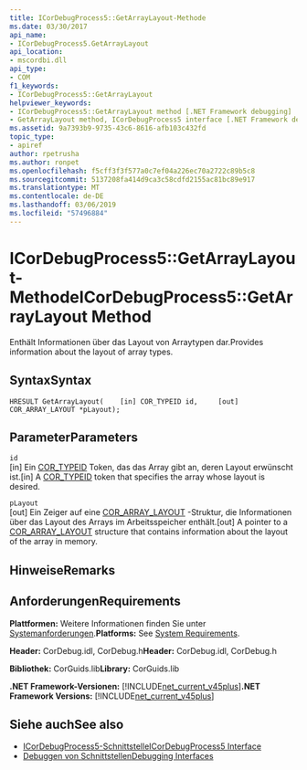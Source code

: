 ```yaml
---
title: ICorDebugProcess5::GetArrayLayout-Methode
ms.date: 03/30/2017
api_name:
- ICorDebugProcess5.GetArrayLayout
api_location:
- mscordbi.dll
api_type:
- COM
f1_keywords:
- ICorDebugProcess5::GetArrayLayout
helpviewer_keywords:
- ICorDebugProcess5::GetArrayLayout method [.NET Framework debugging]
- GetArrayLayout method, ICorDebugProcess5 interface [.NET Framework debugging]
ms.assetid: 9a7393b9-9735-43c6-8616-afb103c432fd
topic_type:
- apiref
author: rpetrusha
ms.author: ronpet
ms.openlocfilehash: f5cff3f3f577a0c7ef04a226ec70a2722c89b5c8
ms.sourcegitcommit: 5137208fa414d9ca3c58cdfd2155ac81bc89e917
ms.translationtype: MT
ms.contentlocale: de-DE
ms.lasthandoff: 03/06/2019
ms.locfileid: "57496884"
---
```

# <a name="icordebugprocess5getarraylayout-method"></a><span data-ttu-id="5f32f-102">ICorDebugProcess5::GetArrayLayout-Methode</span><span class="sxs-lookup"><span data-stu-id="5f32f-102">ICorDebugProcess5::GetArrayLayout Method</span></span>
<span data-ttu-id="5f32f-103">Enthält Informationen über das Layout von Arraytypen dar.</span><span class="sxs-lookup"><span data-stu-id="5f32f-103">Provides information about the layout of array types.</span></span>  
  
## <a name="syntax"></a><span data-ttu-id="5f32f-104">Syntax</span><span class="sxs-lookup"><span data-stu-id="5f32f-104">Syntax</span></span>  
  
```  
HRESULT GetArrayLayout(    [in] COR_TYPEID id,     [out] COR_ARRAY_LAYOUT *pLayout);  
```  
  
## <a name="parameters"></a><span data-ttu-id="5f32f-105">Parameter</span><span class="sxs-lookup"><span data-stu-id="5f32f-105">Parameters</span></span>  
 `id`  
 <span data-ttu-id="5f32f-106">[in] Ein [COR_TYPEID](../../../../docs/framework/unmanaged-api/debugging/cor-typeid-structure.md) Token, das das Array gibt an, deren Layout erwünscht ist.</span><span class="sxs-lookup"><span data-stu-id="5f32f-106">[in] A [COR_TYPEID](../../../../docs/framework/unmanaged-api/debugging/cor-typeid-structure.md) token that specifies the array whose layout is desired.</span></span>  
  
 `pLayout`  
 <span data-ttu-id="5f32f-107">[out] Ein Zeiger auf eine [COR_ARRAY_LAYOUT](../../../../docs/framework/unmanaged-api/debugging/cor-array-layout-structure.md) -Struktur, die Informationen über das Layout des Arrays im Arbeitsspeicher enthält.</span><span class="sxs-lookup"><span data-stu-id="5f32f-107">[out] A pointer to a [COR_ARRAY_LAYOUT](../../../../docs/framework/unmanaged-api/debugging/cor-array-layout-structure.md) structure that contains information about the layout of the array in memory.</span></span>  
  
## <a name="remarks"></a><span data-ttu-id="5f32f-108">Hinweise</span><span class="sxs-lookup"><span data-stu-id="5f32f-108">Remarks</span></span>  
  
## <a name="requirements"></a><span data-ttu-id="5f32f-109">Anforderungen</span><span class="sxs-lookup"><span data-stu-id="5f32f-109">Requirements</span></span>  
 <span data-ttu-id="5f32f-110">**Plattformen:** Weitere Informationen finden Sie unter [Systemanforderungen](../../../../docs/framework/get-started/system-requirements.md).</span><span class="sxs-lookup"><span data-stu-id="5f32f-110">**Platforms:** See [System Requirements](../../../../docs/framework/get-started/system-requirements.md).</span></span>  
  
 <span data-ttu-id="5f32f-111">**Header:** CorDebug.idl, CorDebug.h</span><span class="sxs-lookup"><span data-stu-id="5f32f-111">**Header:** CorDebug.idl, CorDebug.h</span></span>  
  
 <span data-ttu-id="5f32f-112">**Bibliothek:** CorGuids.lib</span><span class="sxs-lookup"><span data-stu-id="5f32f-112">**Library:** CorGuids.lib</span></span>  
  
 <span data-ttu-id="5f32f-113">**.NET Framework-Versionen:** [!INCLUDE[net_current_v45plus](../../../../includes/net-current-v45plus-md.md)]</span><span class="sxs-lookup"><span data-stu-id="5f32f-113">**.NET Framework Versions:** [!INCLUDE[net_current_v45plus](../../../../includes/net-current-v45plus-md.md)]</span></span>  
  
## <a name="see-also"></a><span data-ttu-id="5f32f-114">Siehe auch</span><span class="sxs-lookup"><span data-stu-id="5f32f-114">See also</span></span>
- [<span data-ttu-id="5f32f-115">ICorDebugProcess5-Schnittstelle</span><span class="sxs-lookup"><span data-stu-id="5f32f-115">ICorDebugProcess5 Interface</span></span>](../../../../docs/framework/unmanaged-api/debugging/icordebugprocess5-interface.md)
- [<span data-ttu-id="5f32f-116">Debuggen von Schnittstellen</span><span class="sxs-lookup"><span data-stu-id="5f32f-116">Debugging Interfaces</span></span>](../../../../docs/framework/unmanaged-api/debugging/debugging-interfaces.md)
